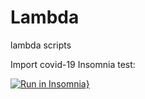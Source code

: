 # Lambda
lambda scripts

Import covid-19 Insomnia test: 

[![Run in Insomnia}](https://insomnia.rest/images/run.svg)](https://insomnia.rest/run/?label=Covid-19-Test&uri=https%3A%2F%2Fraw.githubusercontent.com%2FNicolasThiesen%2FLambda%2Fmaster%2FInsomnia%2Ftest-insomnia.json%3Ftoken%3DALZMPICEEXNT43BGEQ6WZXC6WAT22)
